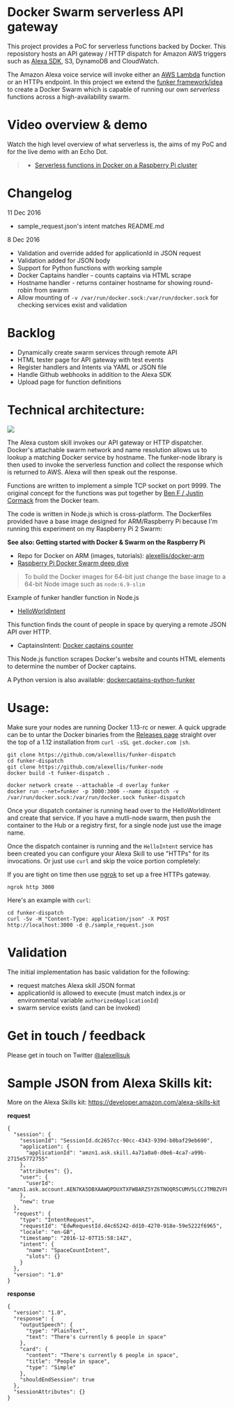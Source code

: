 # Docker Swarm serverless API gateway 

This project provides a PoC for serverless functions backed by Docker. This reposistory hosts an API gateway / HTTP dispatch for Amazon AWS triggers such as [Alexa SDK](https://developer.amazon.com/alexa-skills-kit), S3, DynamoDB and CloudWatch.

The Amazon Alexa voice service will invoke either an [AWS Lambda](https://aws.amazon.com) function or an HTTPs endpoint. In this project we extend the [funker framework/idea](https://github.com/bfirsh/serverless-docker) to create a Docker Swarm which is capable of running our own *serverless* functions across a high-availability swarm.

Video overview & demo
=====================

Watch the high level overview of what serverless is, the aims of my PoC and for the live demo with an Echo Dot.

> * [Serverless functions in Docker on a Raspberry Pi cluster](https://www.youtube.com/watch?v=BQP67FWF1P8)


Changelog
==========

11 Dec 2016

* sample_request.json's intent matches README.md

8 Dec 2016

* Validation and override added for applicationId in JSON request
* Validation added for JSON body
* Support for Python functions with working sample
* Docker Captains handler - counts captains via HTML scrape
* Hostname handler - returns container hostname for showing round-robin from swarm
* Allow mounting of `-v /var/run/docker.sock:/var/run/docker.sock` for checking services exist and validation

Backlog
=======

* Dynamically create swarm services through remote API
* HTML tester page for API gateway with test events
* Register handlers and Intents via YAML or JSON file
* Handle Github webhooks in addition to the Alexa SDK
* Upload page for function definitions

Technical architecture:
======================

![](https://raw.githubusercontent.com/alexellis/funker-dispatch/master/alexa-funker.png)

The Alexa custom skill invokes our API gateway or HTTP dispatcher. Docker's attachable swarm network and name resolution allows us to lookup a matching Docker service by hostname. The funker-node library is then used to invoke the serverless function and collect the response which is returned to AWS. Alexa will then speak out the response.

Functions are written to implement a simple TCP socket on port 9999. The original concept for the functions was put together by [Ben F / Justin Cormack](https://github.com/bfirsh/serverless-docker) from the Docker team.

The code is written in Node.js which is cross-platform. The Dockerfiles provided have a base image designed for ARM/Raspberry Pi because I'm running this experiment on my Raspberry Pi 2 Swarm:

**See also: Getting started with Docker & Swarm on the Raspberry Pi**

* Repo for Docker on ARM (images, tutorials): [alexellis/docker-arm](https://github.com/alexellis/docker-arm/)
* [Raspberry Pi Docker Swarm deep dive](http://blog.alexellis.io/live-deep-dive-pi-swarm/)

> To build the Docker images for 64-bit just change the base image to a 64-bit Node image such as `node:6.9-slim`

Example of funker handler function in Node.js

* [HelloWorldIntent](https://github.com/alexellis/helloworldintent-funker)

This function finds the count of people in space by querying a remote JSON API over HTTP.

* CaptainsIntent: [Docker captains counter](https://github.com/alexellis/captains-counter-funker)

This Node.js function scrapes Docker's website and counts HTML elements to determine the number of Docker captains.

A Python version is also available: [dockercaptains-python-funker](https://github.com/alexellis/dockercaptains-python-funker)

Usage:
======

Make sure your nodes are running Docker 1.13-rc or newer. A quick upgrade can be to untar the Docker binaries from the [Releases page](https://github.com/docker/docker/releases) straight over the top of a 1.12 installation from `curl -sSL get.docker.com |sh`.

```
git clone https://github.com/alexellis/funker-dispatch
cd funker-dispatch
git clone https://github.com/alexellis/funker-node
docker build -t funker-dispatch .

docker network create --attachable -d overlay funker
docker run --net=funker -p 3000:3000 --name dispatch -v /var/run/docker.sock:/var/run/docker.sock funker-dispatch
```

Once your dispatch container is running head over to the HelloWorldIntent and create that service. If you have a mutli-node swarm, then push the container to the Hub or a registry first, for a single node just use the image name.

Once the dispatch container is running and the `HelloIntent` service has been created you can configure your Alexa Skill to use "HTTPs" for its invocations. Or just use `curl` and skip the voice portion completely:

If you are tight on time then use [ngrok](https://ngrok.com) to set up a free HTTPs gateway.

```
ngrok http 3000
```

Here's an example with `curl`:

```
cd funker-dispatch
curl -Sv -H "Content-Type: application/json" -X POST http://localhost:3000 -d @./sample_request.json
```

Validation
==========

The initial implementation has basic validation for the following:

* request matches Alexa skill JSON format
* applicationId is allowed to execute (must match index.js or environmental variable `authorizedApplicationId`)
* swarm service exists (and can be invoked)

Get in touch / feedback
========================

Please get in touch on Twitter [@alexellisuk](https://twitter.com/alexellisuk)


Sample JSON from Alexa Skills kit:
=================================

More on the Alexa Skills kit: https://developer.amazon.com/alexa-skills-kit

**request**

```
{
  "session": {
    "sessionId": "SessionId.dc2657cc-90cc-4343-939d-b0baf29eb690",
    "application": {
      "applicationId": "amzn1.ask.skill.4a71a0a0-d0e6-4ca7-a99b-2715e5772755"
    },
    "attributes": {},
    "user": {
      "userId": "amzn1.ask.account.AEN7KA5DBXAAWQPDUXTXFWBARZ5YZ6TNOQR5CUMV5LCCJTMBZVFP45SZVLGDD5GQBOM7QMELRS7LHG3F2FN2QQQMTBURDL5I4PQ33EHMNNGO4TXWG732Y6SDM2YZKHSPWIIWBH3GSE3Q3TTFAYN2Y66RHBKRANYCNMX2WORMASUGVRHUNBB4HZMJEC7HQDWUSXAOMP77WGJU4AY"
    },
    "new": true
  },
  "request": {
    "type": "IntentRequest",
    "requestId": "EdwRequestId.d4c65242-dd10-4270-918e-59e5222f6965",
    "locale": "en-GB",
    "timestamp": "2016-12-07T15:58:14Z",
    "intent": {
      "name": "SpaceCountIntent",
      "slots": {}
    }
  },
  "version": "1.0"
}
```

**response**

```
{
  "version": "1.0",
  "response": {
    "outputSpeech": {
      "type": "PlainText",
      "text": "There's currently 6 people in space"
    },
    "card": {
      "content": "There's currently 6 people in space",
      "title": "People in space",
      "type": "Simple"
    },
    "shouldEndSession": true
  },
  "sessionAttributes": {}
}
```
